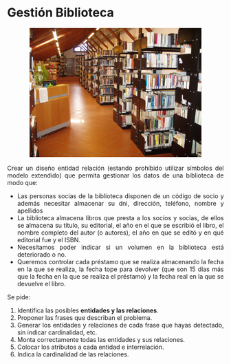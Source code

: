 <div align="justify">

# Gestión Biblioteca

<div align="center">
<img src="img/biblioteca.png" width="400px"/>
</div>

Crear un diseño entidad relación (estando prohíbido utilizar símbolos del modelo extendido) que permita gestionar los datos de una biblioteca de modo que:

- Las personas socias de la biblioteca disponen de un código de socio y además necesitar almacenar su dni, dirección, teléfono, nombre y apellidos
- La biblioteca almacena libros que presta a los socios y socias, de ellos se almacena su título, su editorial, el año en el que se escribió el libro, el nombre completo del autor (o autores), el año en que se editó y en qué editorial fue y el ISBN.
- Necesitamos poder indicar si un volumen en la biblioteca está deteriorado o no.
- Queremos controlar cada préstamo que se realiza almacenando la fecha en la que se realiza, la fecha tope para devolver (que son 15 días más que la fecha en la que se realiza el préstamo) y la fecha real en la que se devuelve el libro.

Se pide:
  1. Identifica las posibles __entidades y las relaciones__.
  2. Proponer las frases que describan el problema.
  3. Generar los entidades y relaciones de cada frase que hayas detectado, sin indicar cardinalidad, etc.
  4. Monta correctamente todas las entidades y sus relaciones.
  5. Colocar los atributos a cada entidad e interrelación.
  6. Indica la cardinalidad de las relaciones.

<!--
<details>
      <summary>VER SOLUCIÓN</summary>   
  </br>
  
  <img src="img/biclioteca.drawio.png">
  
  </br>

</details>

<details>
      <summary>VER SOLUCIÓN EXTENDIDA 1</summary>   
  </br>
  
  <img src="img/biclioteca-extendida.drawio.png">
  
  </br>

</details>


<details>
      <summary>VER SOLUCIÓN EXTENDIDA 2</summary>   
  </br>
  
  <img src="img/biclioteca-extendida-2.drawio.png">
  
  </br>
-->
</details>


</div>